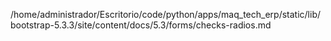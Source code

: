 /home/administrador/Escritorio/code/python/apps/maq_tech_erp/static/lib/bootstrap-5.3.3/site/content/docs/5.3/forms/checks-radios.md